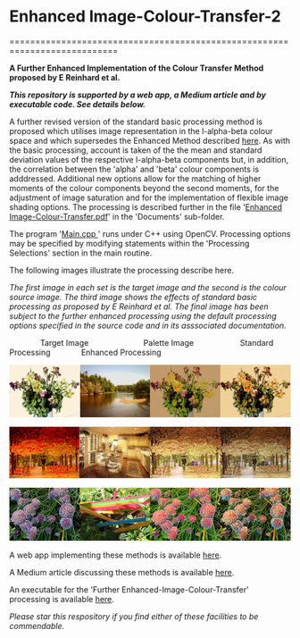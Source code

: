 # Enhanced Image-Colour-Transfer-2
===========================================================================

__A Further Enhanced Implementation of the Colour Transfer Method proposed by E Reinhard et al.__

***This repository is supported by a web app, a Medium article and by executable code. See details below.***

A further revised version of the standard basic processing method is proposed which utilises image representation in the l-alpha-beta  colour space and which supersedes the Enhanced Method described [here](https://github.com/TJCoding/Enhanced-Image-Colour-Transfer). As with the basic processing, account is taken of the the mean and standard deviation values of the respective l-alpha-beta components but, in addition, the correlation between the 'alpha' and 'beta' colour components is adddressed. Additional new options allow for the matching of higher moments of the colour components beyond the second moments, for the adjustment of image saturation and for the implementation of flexible image shading options.  The processing is described further in the file '[Enhanced Image-Colour-Transfer.pdf](Documents/Further%20Enhanced%20Image-Colour-Transfer.pdf)'  in the 'Documents' sub-folder. 

The program '[Main.cpp ](Main.cpp)' runs under C++ using OpenCV. Processing options may be specified by modifying statements within the 'Processing Selections' section in the main routine.

The following images illustrate the processing describe here.

*The first image in each set is the target image and the second is the colour source image.  The third image shows the effects of standard basic processing as proposed by E Reinhard et al. The final image has been subject to the further enhanced processing using the default processing options specified in the source code and in its asssociated documentation.*

&nbsp;&nbsp;&nbsp;&nbsp;&nbsp;&nbsp;&nbsp;&nbsp;&nbsp;&nbsp;&nbsp;&nbsp;&nbsp; Target Image &nbsp;&nbsp;&nbsp;&nbsp;&nbsp;&nbsp;&nbsp;&nbsp;&nbsp;&nbsp;&nbsp;&nbsp;&nbsp;&nbsp;&nbsp;&nbsp;&nbsp;&nbsp;&nbsp;&nbsp;&nbsp;&nbsp;&nbsp; Palette Image &nbsp;&nbsp;&nbsp;&nbsp;&nbsp;&nbsp;&nbsp;&nbsp;&nbsp;&nbsp;&nbsp;&nbsp;&nbsp;&nbsp;&nbsp;&nbsp;&nbsp;&nbsp;&nbsp; Standard Processing &nbsp;&nbsp;&nbsp;&nbsp;&nbsp;&nbsp;&nbsp;&nbsp;&nbsp;&nbsp;&nbsp;&nbsp; Enhanced Processing

![Composite of Vase Image: Inputs and Outputs](Documents/Images/Vase_composite.jpg?raw=true)

![Composite of Autumn Image: Inputs and Outputs](Documents/Images/Autumn_composite.jpg?raw=true)

![Composite of Flowers Image: Inputs and Outputs](Documents/Images/Flowers_composite.jpg?raw=true)

A web app implementing these methods is available [here](https://www.dustfreesolutions.com/CT/CT.html).

A Medium article discussing these methods is available [here](https://medium.com/@terence.johnson/a-free-touse-web-app-for-image-colour-transfer-processing-9f5b06c760f4).

An executable for the 'Further Enhanced-Image-Colour-Transfer' processing  is available [here](https://github.com/TJCoding/Image-Colour-Transfer-Processing-Executable).

*Please star this respository if you find either of these facilities to be commendable.*

